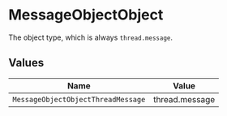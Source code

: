 # MessageObjectObject

The object type, which is always `thread.message`.


## Values

| Name                               | Value                              |
| ---------------------------------- | ---------------------------------- |
| `MessageObjectObjectThreadMessage` | thread.message                     |